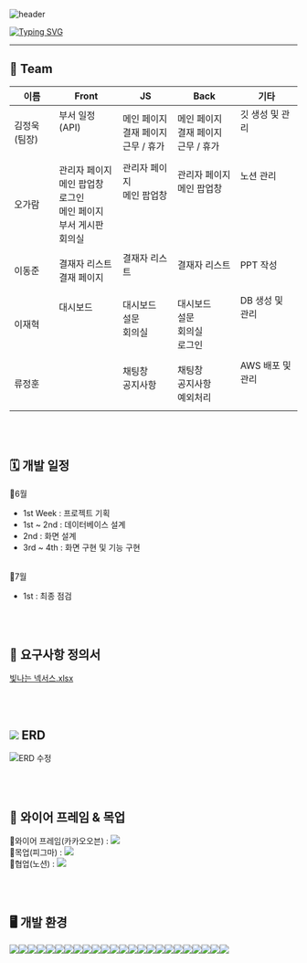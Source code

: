 ![header](https://capsule-render.vercel.app/api?type=waving&color=6999FFFF&text=Omen(5명의+남자)&animation=twinkling&height=150)

[![Typing SVG](https://readme-typing-svg.demolab.com?font=Alkatra&weight=500&size=45&duration=1500&pause=999999999&color=6994CDEE&center=false&vCenter=false&multiline=true&repeat=true&width=1000&height=100&lines=title++:++빛나는+넥서스(협업이+빛나는+인트라넷)!👋)](https://git.io/typing-svg)

<div align="left">
 
 ---

## 💪 Team
<table>
 <thead>
  <tr>
   <th width=180>이름</th>   <th width=250>Front</th>   <th width=250>JS</th>   <th width=250>Back</th>   <th width=250>기타</th>
  </tr>
 </thead>

 <tbody>
  <tr>
   <td>김정욱(팀장)</td>
   <td>
    부서 일정(API) <br><br><br>
   </td>
   <td>
    메인 페이지 <br>
    결재 페이지 <br>
    근무 / 휴가
   </td>
   <td>
    메인 페이지 <br>
    결재 페이지 <br>
    근무 / 휴가
   </td>
   <td>
    깃 생성 및 관리 <br><br><br>
   </td>
  </tr>
 
  <tr>
   <td>오가람</td>
   <td>
    관리자 페이지 <br>
    메인 팝업창 <br>
    로그인 <br>
    메인 페이지 <br>
    부서 게시판 <br>
    회의실 <br>
   </td>
   <td>
    관리자 페이지 <br>
    메인 팝업창 <br><br><br><br><br>
   </td>
   <td>
    관리자 페이지 <br>
    메인 팝업창 <br><br><br><br><br>
   </td>
   <td>
    노션 관리 <br><br><br><br><br><br>
   </td>
  </tr>
 
  <tr>
   <td>이동준</td>
   <td>
    결재자 리스트 <br>
    결재 페이지 <br>
   </td>
   <td>
    결재자 리스트 <br><br>
   </td>
   <td>
    결재자 리스트 <br><br>
   </td>
   <td>
    PPT 작성 <br><br>
   </td>
  </tr>
 
  <tr>
   <td>이재혁</td>
   <td>
    대시보드 <br><br><br><br>
   </td>
   <td>
    대시보드 <br>
    설문 <br>
    회의실 <br><br>
   </td>
   <td>
    대시보드 <br>
    설문 <br>
    회의실 <br>
    로그인
   </td>
   <td>
    DB 생성 및 관리 <br><br><br><br>
   </td>
  </tr>
 
  <tr>
   <td>류정훈</td>
   <td></td>
   <td>
    채팅창 <br>
    공지사항 <br><br>
   </td>
   <td>
    채팅창 <br>
    공지사항 <br>
    예외처리 <br>
   </td>
   <td>
    AWS 배포 및 관리 <br><br><br>
   </td>
  </tr>
 </tbody>
</table>

<br><br>

## 🗓️ 개발 일정
🔸6월
<ul>
 <li>1st Week : 프로젝트 기획</li>
 <li>1st ~ 2nd : 데이터베이스 설계 </li>
 <li>2nd : 화면 설계</li>
 <li>3rd ~ 4th : 화면 구현 및 기능 구현</li>
</ul>
<br>
🔸7월
<ul>
 <li>1st : 최종 점검</li>
</ul>

<br><br>

## 📃 요구사항 정의서
[빛나는 넥서스.xlsx](https://github.com/JungWook87/Omen/files/12027879/default.xlsx)



<br><br>
 
## <img src="https://img.shields.io/badge/ERD-green"/> ERD
![ERD 수정](https://github.com/JungWook87/Omen/assets/119837276/5cf90c39-60be-4d00-8f0c-f47459038c2c)

<br><br>

## 🔗 와이어 프레임 & 목업
🔸와이어 프레임(카카오오븐) :  <a href="https://ovenapp.io/view/cFVnycXsqkrVi3y9rSmOAEvlakTCQIef/1" target="_blank">
<img src="https://img.shields.io/badge/kakaoOven-FFCD00?style=flat-square&logo=kakao&logoColor=white"> </a>
<br>
🔸목업(피그마) : <a href="https://www.figma.com/file/ot7OHLUT9JGweK1stm6SGp/%EB%B9%9B%EB%82%98%EB%8A%94-%EB%84%A5%EC%84%9C%EC%8A%A4(%EC%97%B0%EC%9E%A5)?type=design&mode=design&t=nPixJmLjM0fHOiU9-0;" target="_blank">
<img src="https://img.shields.io/badge/figma-F24E1E?style=flat-square&logo=Figma&logoColor=white"></a>
<br>
🔸협업(노션) : <a href="https://www.notion.so/5a452b6536ea466288861e38c06247c2">
<img src="https://img.shields.io/badge/notion-7D929E?style=flat-square&logo=notion&logoColor=white"> </a>

<br><br>
    
## 🖥️ 개발 환경
<div style="display:flex; flex-direction:row;">
    <img src="https://img.shields.io/badge/java-007396?style=for-the-badge&logo=java&logoColor=white"> 
    <img src="https://img.shields.io/badge/Spring Framewor-6DB33F?style=for-the-badge&logo=spring&logoColor=white"> 
    <img src="https://img.shields.io/badge/oracle-F80000?style=for-the-badge&logo=oracle&logoColor=white">
    <img src="https://img.shields.io/badge/apache tomcat-F8DC75?style=for-the-badge&logo=apachetomcat&logoColor=black">
    <img src="https://img.shields.io/badge/Amazon AWS-232F3E?style=for-the-badge&logo=amazon aws&logoColor=white">
    <br>
    <img src="https://img.shields.io/badge/html5-E34F26?style=for-the-badge&logo=html5&logoColor=white"> 
    <img src="https://img.shields.io/badge/css-1572B6?style=for-the-badge&logo=css3&logoColor=white"> 
    <img src="https://img.shields.io/badge/javascript-F7DF1E?style=for-the-badge&logo=javascript&logoColor=black">
    <img src="https://img.shields.io/badge/visualstudiocode-007ACC?style=for-the-badge&logo=visualstudiocode&logoColor=black">
    <img src="https://img.shields.io/badge/notion-7D929E?style=for-the-badge&logo=notion&logoColor=white">
    <img src="https://img.shields.io/badge/github-232F3E?style=for-the-badge&logo=github&logoColor=white">
    <br>
    <img src="https://img.shields.io/badge/jquery-0769AD?style=for-the-badge&logo=jquery&logoColor=white">
    <img src="https://img.shields.io/badge/Gson-00FF00?style=for-the-badge&logo=google&logoColor=white">
    <img src="https://img.shields.io/badge/json-13B5EA?style=for-the-badge&logo=json&logoColor=white"> 
    <img src="https://img.shields.io/badge/chart.js-FF6384?style=for-the-badge&logo=chartdotjs&logoColor=white">    
    <img src="https://img.shields.io/badge/maven-71A36?style=for-the-badge&logo=apachemaven&logoColor=white">  
    <img src="https://img.shields.io/badge/fontawesome-528DD7?style=for-the-badge&logo=fontawesome&logoColor=white">
    <br>
    <img src="https://img.shields.io/badge/dbeaver-5B4638?style=for-the-badge&logo=&logoColor=white">
    <img src="https://img.shields.io/badge/xml-041E42?style=for-the-badge&logo=&logoColor=white">
    <img src="https://img.shields.io/badge/jsp-F7DF1E?style=for-the-badge&logo=&logoColor=white">
    <img src="https://img.shields.io/badge/ajax-23C8D2?style=for-the-badge&logo=&logoColor=white">
    <img src="https://img.shields.io/badge/mybatis-2E51A2?style=for-the-badge&logo=&logoColor=white">
    <img src="https://img.shields.io/badge/fullcalander-184D66?style=for-the-badge&logo=&logoColor=white">
    <img src="https://img.shields.io/badge/sweetalert2-F05138?style=for-the-badge&logo=&logoColor=white">
</div>
